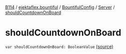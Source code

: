 [B114](../../../index.md) / [ejektaflex.bountiful](../../index.md) / [BountifulConfig](../index.md) / [Server](index.md) / [shouldCountdownOnBoard](./should-countdown-on-board.md)

# shouldCountdownOnBoard

`var shouldCountdownOnBoard: BooleanValue` [(source)](https://github.com/ejektaflex/Bountiful/tree/develop/src/main/kotlin/ejektaflex/bountiful/BountifulConfig.kt#L44)